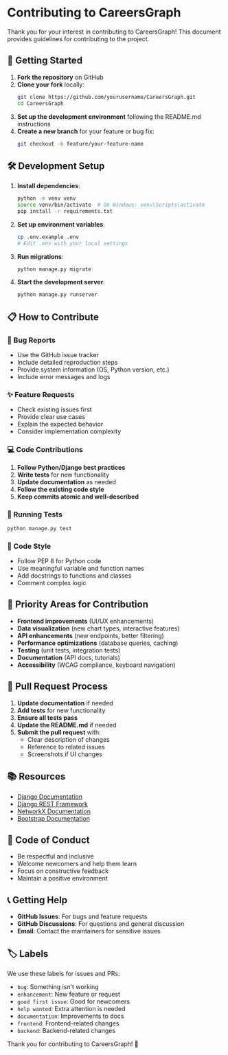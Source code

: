 # Contributing to CareersGraph

Thank you for your interest in contributing to CareersGraph! This document provides guidelines for contributing to the project.

## 🚀 Getting Started

1. **Fork the repository** on GitHub
2. **Clone your fork** locally:
   ```bash
   git clone https://github.com/yourusername/CareersGraph.git
   cd CareersGraph
   ```
3. **Set up the development environment** following the README.md instructions
4. **Create a new branch** for your feature or bug fix:
   ```bash
   git checkout -b feature/your-feature-name
   ```

## 🛠️ Development Setup

1. **Install dependencies**:
   ```bash
   python -m venv venv
   source venv/bin/activate  # On Windows: venv\Scripts\activate
   pip install -r requirements.txt
   ```

2. **Set up environment variables**:
   ```bash
   cp .env.example .env
   # Edit .env with your local settings
   ```

3. **Run migrations**:
   ```bash
   python manage.py migrate
   ```

4. **Start the development server**:
   ```bash
   python manage.py runserver
   ```

## 📋 How to Contribute

### 🐛 Bug Reports
- Use the GitHub issue tracker
- Include detailed reproduction steps
- Provide system information (OS, Python version, etc.)
- Include error messages and logs

### ✨ Feature Requests
- Check existing issues first
- Provide clear use cases
- Explain the expected behavior
- Consider implementation complexity

### 💻 Code Contributions

1. **Follow Python/Django best practices**
2. **Write tests** for new functionality
3. **Update documentation** as needed
4. **Follow the existing code style**
5. **Keep commits atomic and well-described**

### 🧪 Running Tests
```bash
python manage.py test
```

### 📝 Code Style
- Follow PEP 8 for Python code
- Use meaningful variable and function names
- Add docstrings to functions and classes
- Comment complex logic

## 🎯 Priority Areas for Contribution

- **Frontend improvements** (UI/UX enhancements)
- **Data visualization** (new chart types, interactive features)
- **API enhancements** (new endpoints, better filtering)
- **Performance optimizations** (database queries, caching)
- **Testing** (unit tests, integration tests)
- **Documentation** (API docs, tutorials)
- **Accessibility** (WCAG compliance, keyboard navigation)

## 🔄 Pull Request Process

1. **Update documentation** if needed
2. **Add tests** for new functionality
3. **Ensure all tests pass**
4. **Update the README.md** if needed
5. **Submit the pull request** with:
   - Clear description of changes
   - Reference to related issues
   - Screenshots if UI changes

## 📚 Resources

- [Django Documentation](https://docs.djangoproject.com/)
- [Django REST Framework](https://www.django-rest-framework.org/)
- [NetworkX Documentation](https://networkx.org/)
- [Bootstrap Documentation](https://getbootstrap.com/)

## 🤝 Code of Conduct

- Be respectful and inclusive
- Welcome newcomers and help them learn
- Focus on constructive feedback
- Maintain a positive environment

## 📞 Getting Help

- **GitHub Issues**: For bugs and feature requests
- **GitHub Discussions**: For questions and general discussion
- **Email**: Contact the maintainers for sensitive issues

## 🏷️ Labels

We use these labels for issues and PRs:
- `bug`: Something isn't working
- `enhancement`: New feature or request
- `good first issue`: Good for newcomers
- `help wanted`: Extra attention is needed
- `documentation`: Improvements to docs
- `frontend`: Frontend-related changes
- `backend`: Backend-related changes

Thank you for contributing to CareersGraph! 🚀